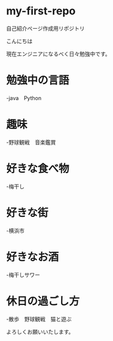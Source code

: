 # my-first-repo
自己紹介ページ作成用リポジトリ

こんにちは

現在エンジニアになるべく日々勉強中です。

# 勉強中の言語
-java　Python

# 趣味
-野球観戦　音楽鑑賞

# 好きな食べ物
-梅干し

# 好きな街
-横浜市

# 好きなお酒
-梅干しサワー

# 休日の過ごし方
-散歩　野球観戦　猫と遊ぶ

よろしくお願いいたします。